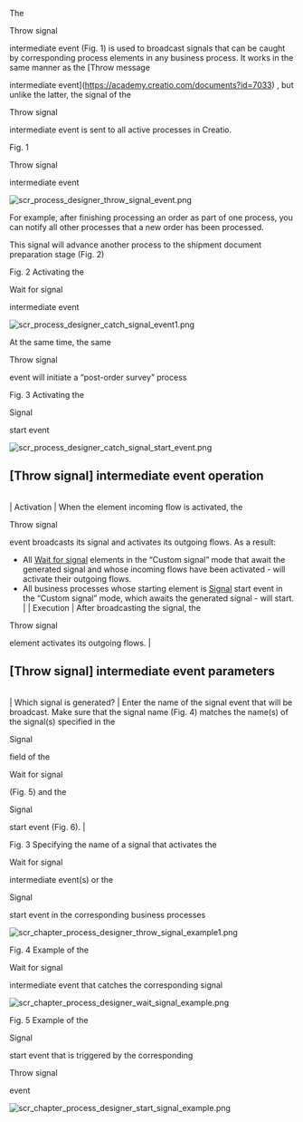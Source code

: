 


 The
 
 Throw signal
 
 intermediate event (Fig. 1) is used to broadcast signals that can be caught by corresponding process elements in any business process. It works in the same manner as the
 [Throw message
 
 intermediate event](https://academy.creatio.com/documents?id=7033) 
 , but unlike the latter, the signal of the
 
 Throw signal
 
 intermediate event is sent to all active processes in Creatio.
 





 Fig. 1
 
 Throw signal
 
 intermediate event
 




![scr_process_designer_throw_signal_event.png](https://academy.creatio.com/docs/sites/en/files/documentation/user/en/bpms/BPMonlineHelp/chapter_process_designer/scr_process_designer_throw_signal_event.png)



 For example, after finishing processing an order as part of one process, you can notify all other processes that a new order has been processed.
 



 This signal will advance another process to the shipment document preparation stage (Fig. 2)
 





 Fig. 2 Activating the
 
 Wait for signal
 
 intermediate event
 




![scr_process_designer_catch_signal_event1.png](https://academy.creatio.com/docs/sites/en/files/documentation/user/en/bpms/BPMonlineHelp/chapter_process_designer/scr_process_designer_catch_signal_event1.png)



 At the same time, the same
 
 Throw signal
 
 event will initiate a “post-order survey” process
 





 Fig. 3 Activating the
 
 Signal
 
 start event
 




![scr_process_designer_catch_signal_start_event.png](https://academy.creatio.com/docs/sites/en/files/documentation/user/en/bpms/BPMonlineHelp/chapter_process_designer/scr_process_designer_catch_signal_start_event.png)



 [Throw signal] intermediate event operation
---------------------------------------------





|  |  |
| --- | --- |
| 
 Activation
  | 
 When the element incoming flow is activated, the
 
 Throw signal
 
 event broadcasts its signal and activates its outgoing flows. As a result:
 * All
 [Wait for signal](https://academy.creatio.com/documents?id=7031)
 elements in the “Custom signal” mode that await the generated signal and whose incoming flows have been activated - will activate their outgoing flows.
* All business processes whose starting element is
 [Signal](https://academy.creatio.com/documents?id=7027)
 start event in the “Custom signal” mode, which awaits the generated signal - will start.
 |
| 
 Execution
  | 
 After broadcasting the signal, the
 
 Throw signal
 
 element activates its outgoing flows.
  |




 [Throw signal] intermediate event parameters
----------------------------------------------





|  |  |
| --- | --- |
| 
 Which signal is generated?
  | 
 Enter the name of the signal event that will be broadcast. Make sure that the signal name (Fig. 4) matches the name(s) of the signal(s) specified in the
 
 Signal
 
 field of the
 
 Wait for signal
 
 (Fig. 5) and the
 
 Signal
 
 start event (Fig. 6).
  |






 Fig. 3 Specifying the name of a signal that activates the
 
 Wait for signal
 
 intermediate event(s) or the
 
 Signal
 
 start event in the corresponding business processes
 




![scr_chapter_process_designer_throw_signal_example1.png](https://academy.creatio.com/docs/sites/en/files/documentation/user/en/bpms/BPMonlineHelp/chapter_process_designer/scr_chapter_process_designer_throw_signal_example1.png)





 Fig. 4 Example of the
 
 Wait for signal
 
 intermediate event that catches the corresponding signal
 




![scr_chapter_process_designer_wait_signal_example.png](https://academy.creatio.com/docs/sites/en/files/documentation/user/en/bpms/BPMonlineHelp/chapter_process_designer/scr_chapter_process_designer_wait_signal_example.png)





 Fig. 5 Example of the
 
 Signal
 
 start event that is triggered by the corresponding
 
 Throw signal
 
 event
 




![scr_chapter_process_designer_start_signal_example.png](https://academy.creatio.com/docs/sites/en/files/documentation/user/en/bpms/BPMonlineHelp/chapter_process_designer/scr_chapter_process_designer_start_signal_example.png)





